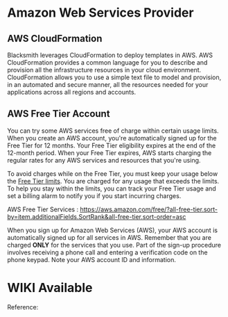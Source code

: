 # Amazon Web Services Provider

## AWS CloudFormation

Blacksmith leverages CloudFormation to deploy templates in AWS. AWS CloudFormation provides a common language for you to describe and provision all the infrastructure resources in your cloud environment. CloudFormation allows you to use a simple text file to model and provision, in an automated and secure manner, all the resources needed for your applications across all regions and accounts.

## AWS Free Tier Account

You can try some AWS services free of charge within certain usage limits. When you create an AWS account, you're automatically signed up for the Free Tier for 12 months. Your Free Tier eligibility expires at the end of the 12-month period. When your Free Tier expires, AWS starts charging the regular rates for any AWS services and resources that you're using.

To avoid charges while on the Free Tier, you must keep your usage below the [Free Tier limits](https://docs.aws.amazon.com/awsaccountbilling/latest/aboutv2/free-tier-limits.html). You are charged for any usage that exceeds the limits. To help you stay within the limits, you can track your Free Tier usage and set a billing alarm to notify you if you start incurring charges.

AWS Free Tier Services : https://aws.amazon.com/free/?all-free-tier.sort-by=item.additionalFields.SortRank&all-free-tier.sort-order=asc

When you sign up for Amazon Web Services (AWS), your AWS account is automatically signed up for all services in AWS. Remember that you are charged **ONLY** for the services that you use. Part of the sign-up procedure involves receiving a phone call and entering a verification code on the phone keypad. Note your AWS account ID and information.

# WIKI Available

Reference:
